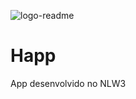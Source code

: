 ![logo-readme](https://user-images.githubusercontent.com/60162736/97818837-a20d3480-1c83-11eb-840e-6edd8ed51ea8.png)
# Happ
App desenvolvido no NLW3
